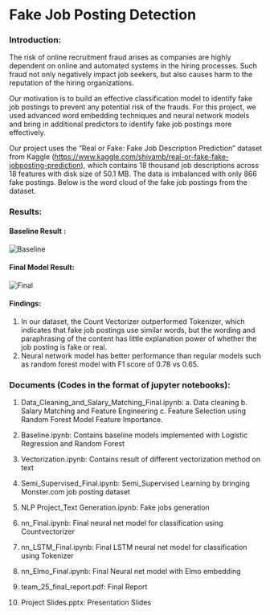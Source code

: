 # Fake Job Posting Detection

### Introduction:

The risk of online recruitment fraud arises as companies are highly dependent on online and automated systems in the hiring processes. Such fraud not only negatively impact job seekers, but also causes harm to the reputation of the hiring organizations. 

Our motivation is to build an effective classification model to identify fake job postings to prevent any potential risk of the frauds. For this project, we used advanced word embedding techniques and neural network models and bring in additional predictors to identify fake job postings more effectively. 

Our project uses the “Real or Fake: Fake Job Description Prediction” dataset from Kaggle (https://www.kaggle.com/shivamb/real-or-fake-fake-jobposting-prediction), which contains 18 thousand job descriptions across 18 features with disk size of 50.1 MB. The data is imbalanced with only 866 fake postings. Below is the word cloud of the fake job postings from the dataset.

### Results:

#### Baseline Result :

![Baseline](https://github.com/TommyJiang91/Fake_Job_Posting_Detection/blob/master/images/Baseline.png)

#### Final Model Result:

![Final](https://github.com/TommyJiang91/Fake_Job_Posting_Detection/blob/master/images/Result.png)


#### Findings:

1.	In our dataset, the Count Vectorizer outperformed Tokenizer, which indicates that fake job postings use similar words, but the wording and paraphrasing of the content has little explanation power of whether the job posting is fake or real.
2.	Neural network model has better performance than regular models such as random forest model with F1 score of 0.78 vs 0.65.


### Documents (Codes in the format of jupyter notebooks):

1. Data_Cleaning_and_Salary_Matching_Final.ipynb:
  a. Data cleaning
  b. Salary Matching and Feature Engineering
  c. Feature Selection using Random Forest Model Feature Importance.

2. Baseline.ipynb: Contains baseline models implemented with Logistic Regression and Random Forest

3. Vectorization.ipynb: Contains result of different vectorization method on text

4. Semi_Supervised_Final.ipynb: Semi_Supervised Learning by bringing Monster.com job posting dataset

5. NLP Project_Text Generation.ipynb: Fake jobs generation

6. nn_Final.ipynb: Final neural net model for classification using Countvectorizer

7. nn_LSTM_Final.ipynb: Final LSTM neural net model for classification using Tokenizer

8. nn_Elmo_Final.ipynb: Final Neural net model with Elmo embedding

9. team_25_final_report.pdf: Final Report

10. Project Slides.pptx: Presentation Slides
